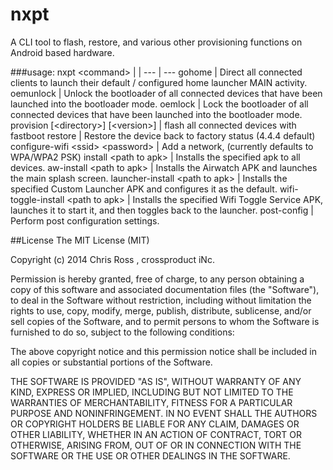 nxpt
====

A CLI tool to flash, restore, and various other provisioning functions on Android based hardware.

###usage: nxpt \<command\>
 |  |
--- | ---
gohome | Direct all connected clients to launch their default / configured home launcher MAIN activity.
oemunlock	| Unlock the bootloader of all connected devices that have been launched into the bootloader mode.
oemlock | Lock the bootloader of all connected devices that have been launched into the bootloader mode.
provision [\<directory\>] [\<version\>] | flash all connected devices with fastboot
restore | Restore the device back to factory status (4.4.4 default)
configure-wifi \<ssid\> \<password\> | Add a network, (currently defaults to WPA/WPA2 PSK)
install \<path to apk\> | Installs the specified apk to all devices.
aw-install \<path to apk\> | Installs the Airwatch APK and launches the main splash screen.
launcher-install \<path to apk\> | Installs the specified Custom Launcher APK and configures it as the default.
wifi-toggle-install \<path to apk\> | Installs the specified Wifi Toggle Service APK, launches it to start it, and then toggles back to the launcher.
post-config | Perform post configuration settings.
		
##License
The MIT License (MIT)

Copyright (c) 2014 Chris Ross , crossproduct iNc.

Permission is hereby granted, free of charge, to any person obtaining a copy
of this software and associated documentation files (the "Software"), to deal
in the Software without restriction, including without limitation the rights
to use, copy, modify, merge, publish, distribute, sublicense, and/or sell
copies of the Software, and to permit persons to whom the Software is
furnished to do so, subject to the following conditions:

The above copyright notice and this permission notice shall be included in all
copies or substantial portions of the Software.

THE SOFTWARE IS PROVIDED "AS IS", WITHOUT WARRANTY OF ANY KIND, EXPRESS OR
IMPLIED, INCLUDING BUT NOT LIMITED TO THE WARRANTIES OF MERCHANTABILITY,
FITNESS FOR A PARTICULAR PURPOSE AND NONINFRINGEMENT. IN NO EVENT SHALL THE
AUTHORS OR COPYRIGHT HOLDERS BE LIABLE FOR ANY CLAIM, DAMAGES OR OTHER
LIABILITY, WHETHER IN AN ACTION OF CONTRACT, TORT OR OTHERWISE, ARISING FROM,
OUT OF OR IN CONNECTION WITH THE SOFTWARE OR THE USE OR OTHER DEALINGS IN THE
SOFTWARE.
